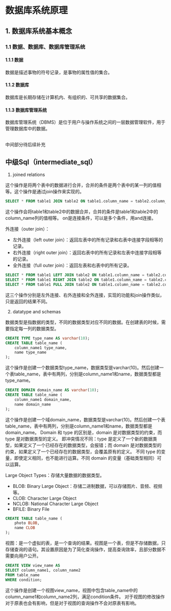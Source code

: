 # 数据库系统原理

## 1. 数据库系统基本概念

### 1.1 数据、数据库、数据库管理系统

#### 1.1.1 数据

数据是描述事物的符号记录，是事物的属性值的集合。

#### 1.1.2 数据库

数据库是长期存储在计算机内、有组织的、可共享的数据集合。

#### 1.1.3 数据库管理系统

数据库管理系统（DBMS）是位于用户与操作系统之间的一层数据管理软件，用于管理数据库中的数据。

## 
中间部分待后续补充


## 中级Sql（intermediate_sql）

1. joined relations

这个操作是将两个表中的数据进行合并，合并的条件是两个表中的某一列的值相等。这个操作是通过join操作来实现的。

```sql
SELECT * FROM table1 JOIN table2 ON table1.column_name = table2.column_name;
```
这个操作会将table1和table2中的数据合并，合并的条件是table1和table2中的column_name列的值相等。
on是连接条件，可以是多个条件，用and连接。

外连接（outer join）：
- 左外连接（left outer join）：返回左表中的所有记录和右表中连接字段相等的记录。
- 右外连接（right outer join）：返回右表中的所有记录和左表中连接字段相等的记录。
- 全外连接（full outer join）：返回左表和右表中的所有记录。

```sql
SELECT * FROM table1 LEFT JOIN table2 ON table1.column_name = table2.column_name;
SELECT * FROM table1 RIGHT JOIN table2 ON table1.column_name = table2.column_name;
SELECT * FROM table1 FULL JOIN table2 ON table1.column_name = table2.column_name;
```
这三个操作分别是左外连接、右外连接和全外连接，实现的功能和join操作类似，只是返回的结果不同。

2. datatype and schemas

数据类型是指数据的类型，不同的数据类型对应不同的数据。在创建表的时候，需要指定每一列的数据类型。

```sql
CREATE TYPE type_name AS varchar(10);
CREATE TABLE table_name (
    column_name1 type_name,
    name type_name
);
```
这个操作是创建一个数据类型type_name，数据类型是varchar(10)。然后创建一个表table_name，表中有两列，分别是column_name1和name，数据类型都是type_name。

```sql
CREATE DOMAIN domain_name AS varchar(10);
CREATE TABLE table_name (
    column_name1 domain_name,
    name domain_name
);
```
这个操作是创建一个域domain_name，数据类型是varchar(10)。然后创建一个表table_name，表中有两列，分别是column_name1和name，数据类型都是domain_name。
Domain 和 type 的区别是，domain 是对数据类型的约束，而 type 是对数据类型的定义。
即冲突情况不同：type 是定义了一个新的数据类型，如果定义了一个已经存在的数据类型，会报错；而 domain 是对数据类型的约束，如果定义了一个已经存在的数据类型，会覆盖原有的定义。
不同 type 的变量，即使定义相同，也不能进行运算。不同 domain 的变量（基础类型相同）可以运算。

Large Object Types：存储大量数据的数据类型。
- BLOB: Binary Large Object：存储二进制数据，可以存储图片、音频、视频等。
- CLOB: Character Large Object
- NCLOB: National Character Large Object
- BFILE: Binary File

```sql
CREATE TABLE table_name (
    photo BLOB,
    name CLOB
);
```
视图：是一个虚拟的表，是一个查询的结果。视图是一个表，但是不存储数据，只存储查询的语句。其设置原因是为了简化查询操作，提高查询效率，且部分数据不需要向用户公开。

```sql
CREATE VIEW view_name AS
SELECT column_name1, column_name2
FROM table_name
WHERE condition;
```
这个操作是创建一个视图view_name，视图中包含table_name中的column_name1和column_name2列，满足condition条件。
对于视图的修改操作对于原表也会有影响，但是对于视图的查询操作不会对原表有影响。





